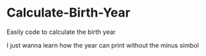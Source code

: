 # Calculate-Birth-Year
Easily code to calculate the birth year 

I just wanna learn how the year can print without the minus simbol
